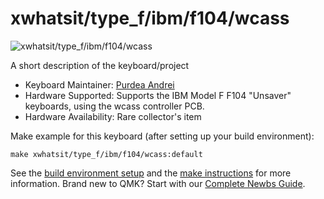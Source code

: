 # xwhatsit/type_f/ibm/f104/wcass

![xwhatsit/type_f/ibm/f104/wcass](https://i.imgur.com/d4qxnCB.jpg)

A short description of the keyboard/project

* Keyboard Maintainer: [Purdea Andrei](https://github.com/purdeaandrei)
* Hardware Supported: Supports the IBM Model F F104 "Unsaver" keyboards, using the wcass controller PCB.
* Hardware Availability: Rare collector's item

Make example for this keyboard (after setting up your build environment):

    make xwhatsit/type_f/ibm/f104/wcass:default

See the [build environment setup](https://docs.qmk.fm/#/getting_started_build_tools) and the [make instructions](https://docs.qmk.fm/#/getting_started_make_guide) for more information. Brand new to QMK? Start with our [Complete Newbs Guide](https://docs.qmk.fm/#/newbs).
